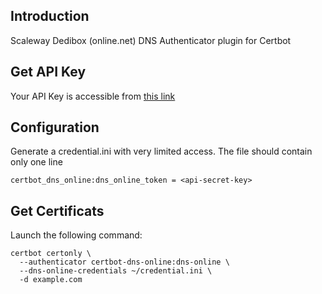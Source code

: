 ## Introduction
Scaleway Dedibox (online.net) DNS Authenticator plugin for Certbot

## Get API Key
Your API Key is accessible from [this link](https://console.online.net/en/api/access)

## Configuration
Generate a credential.ini with very limited access. The file should contain only one line
```
certbot_dns_online:dns_online_token = <api-secret-key>
```

## Get Certificats
Launch the following command:
```
certbot certonly \
  --authenticator certbot-dns-online:dns-online \
  --dns-online-credentials ~/credential.ini \
  -d example.com
```
